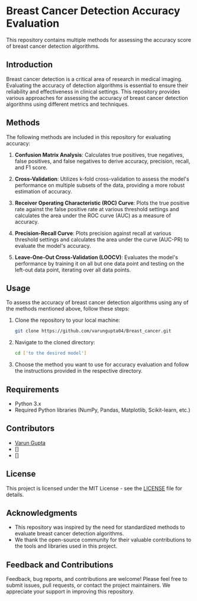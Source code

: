 # Breast Cancer Detection Accuracy Evaluation

This repository contains multiple methods for assessing the accuracy score of breast cancer detection algorithms. 

## Introduction
Breast cancer detection is a critical area of research in medical imaging. Evaluating the accuracy of detection algorithms is essential to ensure their reliability and effectiveness in clinical settings. This repository provides various approaches for assessing the accuracy of breast cancer detection algorithms using different metrics and techniques.

## Methods
The following methods are included in this repository for evaluating accuracy:

1. **Confusion Matrix Analysis**: Calculates true positives, true negatives, false positives, and false negatives to derive accuracy, precision, recall, and F1 score.

2. **Cross-Validation**: Utilizes k-fold cross-validation to assess the model's performance on multiple subsets of the data, providing a more robust estimation of accuracy.

3. **Receiver Operating Characteristic (ROC) Curve**: Plots the true positive rate against the false positive rate at various threshold settings and calculates the area under the ROC curve (AUC) as a measure of accuracy.

4. **Precision-Recall Curve**: Plots precision against recall at various threshold settings and calculates the area under the curve (AUC-PR) to evaluate the model's accuracy.

5. **Leave-One-Out Cross-Validation (LOOCV)**: Evaluates the model's performance by training it on all but one data point and testing on the left-out data point, iterating over all data points.

## Usage
To assess the accuracy of breast cancer detection algorithms using any of the methods mentioned above, follow these steps:

1. Clone the repository to your local machine:

   ```bash
   git clone https://github.com/varungupta04/Breast_cancer.git
   ```

2. Navigate to the cloned directory:

   ```bash
   cd ['to the desired model']
   ```

3. Choose the method you want to use for accuracy evaluation and follow the instructions provided in the respective directory.

## Requirements
- Python 3.x
- Required Python libraries (NumPy, Pandas, Matplotlib, Scikit-learn, etc.)

## Contributors
- [Varun Gupta](https://github.com/varungupta04)
- []
- []

## License
This project is licensed under the MIT License - see the [LICENSE](LICENSE) file for details.

## Acknowledgments
- This repository was inspired by the need for standardized methods to evaluate breast cancer detection algorithms.
- We thank the open-source community for their valuable contributions to the tools and libraries used in this project.

## Feedback and Contributions
Feedback, bug reports, and contributions are welcome! Please feel free to submit issues, pull requests, or contact the project maintainers. We appreciate your support in improving this repository.

